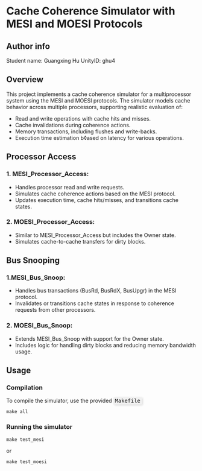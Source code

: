 # Cache Coherence Simulator with MESI and MOESI Protocols

## Author info

Student name: Guangxing Hu
UnityID: ghu4

## Overview

This project implements a cache coherence simulator for a multiprocessor system using the MESI and MOESI protocols. The simulator models cache behavior across multiple processors, supporting realistic evaluation of:

- Read and write operations with cache hits and misses.
- Cache invalidations during coherence actions.
- Memory transactions, including flushes and write-backs.
- Execution time estimation b◊ased on latency for various operations.

## Processor Access
### 1. MESI_Processor_Access:
- Handles processor read and write requests.
- Simulates cache coherence actions based on the MESI protocol.
- Updates execution time, cache hits/misses, and transitions cache states.

### 2. MOESI_Processor_Access:
- Similar to MESI_Processor_Access but includes the Owner state.
- Simulates cache-to-cache transfers for dirty blocks.


## Bus Snooping
### 1.MESI_Bus_Snoop:
- Handles bus transactions (BusRd, BusRdX, BusUpgr) in the MESI protocol.
- Invalidates or transitions cache states in response to coherence requests from other processors.
### 2. MOESI_Bus_Snoop:
- Extends MESI_Bus_Snoop with support for the Owner state.
- Includes logic for handling dirty blocks and reducing memory bandwidth usage.

## Usage
### Compilation
To compile the simulator, use the provided <span style="background-color: #f0f0f0; font-family: monospace; padding: 2px 4px; border-radius: 4px; box-shadow: 2px 2px 5px rgba(0, 0, 0, 0.15);">Makefile</span> 

    make all

### Running the simulator
    make test_mesi
or 
    
    make test_moesi

